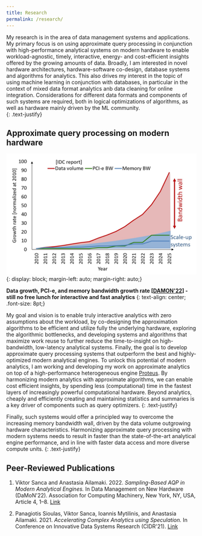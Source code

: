 ```yaml
---
title: Research
permalink: /research/
---
```

My research is in the area of data management systems and applications. My primary focus is on using approximate query processing in conjunction with high-performance analytical systems on modern hardware to enable workload-agnostic, timely, interactive, energy- and cost-efficient insights offered by the growing amounts of data. Broadly, I am interested in novel hardware architectures, hardware-software co-design, database systems and algorithms for analytics. This also drives my interest in the topic of using machine learning in conjunction with databases, in particular in the context of mixed data format analytics anb data cleaning for online integration. Considerations for different data formats and components of such systems are required, both in logical optimizations of algorithms, as well as hardware mainly driven by the ML community.  
{: .text-justify}

## Approximate query processing on modern hardware

![Data and Hardware Trends](/assets/images/data_hw_trends.jpg)
{: display: block; margin-left: auto; margin-right: auto;}

**Data growth, PCI-e, and memory bandwidth growth rate \[[DAMON'22](https://doi.org/10.1145/3533737.3535095)\] - still no free lunch for interactive and fast analytics**
{: text-align: center; .font-size: 8pt;}

My goal and vision is to enable truly interactive analytics with zero assumptions about the workload, by co-designing the approximation algorithms to be efficient and utilize fully the underlying hardware, exploring the algorithmic bottlenecks, and developing systems and algorithms that maximize work reuse to further reduce the time-to-insight on high-bandwidth, low-latency analytical systems. Finally, the goal is to develop approximate query processing systems that outperform the best and highly-optimized modern analytical engines. To unlock this potential of modern analytics, I am working and developing my work on approximate analytics on top of a high-performance heterogeneous engine [Proteus](https://www.proteusdb.com). By harmonizing modern analytics with approximate algorithms, we can enable cost efficient insights, by spending less (computational) time in the fastest layers of increasingly powerful computational hardware. Beyond analytics, cheaply and efficiently creating and maintaining statistics and summaries is a key driver of components such as query optimizers.
{: .text-justify}

Finally, such systems would offer a principled way to overcome the increasing memory bandwidth wall, driven by the data volume outgrowing hardware characteristics. Harmonizing approximate query processing with modern systems needs to result in faster than the state-of-the-art analytical engine performance, and in line with faster data access and more diverse compute units.
{: .text-justify}

## Peer-Reviewed Publications 

1. Viktor Sanca and Anastasia Ailamaki. 2022. *Sampling-Based AQP in Modern Analytical Engines.* In Data Management on New Hardware (DaMoN'22). Association for Computing Machinery, New York, NY, USA, Article 4, 1–8. [Link](https://doi.org/10.1145/3533737.3535095)

2. Panagiotis Sioulas, Viktor Sanca, Ioannis Mytilinis, and Anastasia Ailamaki. 2021. *Accelerating Complex Analytics using Speculation.* In Conference on Innovative Data Systems Research (CIDR'21). [Link](https://www.cidrdb.org/cidr2021/papers/cidr2021_paper03.pdf)

